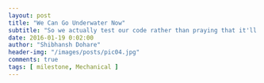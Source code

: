 ```yaml
---
layout: post
title: "We Can Go Underwater Now"
subtitle: "So we actually test our code rather than praying that it'll work!"
date: 2016-01-19 0:02:00
author: "Shibhansh Dohare"
header-img: "/images/posts/pic04.jpg"
comments: true
tags: [ milestone, Mechanical ]
---
```


